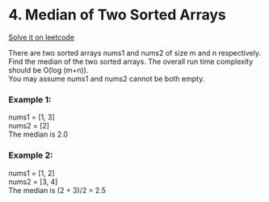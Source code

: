 # 4. Median of Two Sorted Arrays
[Solve it on leetcode](https://leetcode.com/problems/median-of-two-sorted-arrays/)

There are two sorted arrays nums1 and nums2 of size m and n respectively.<br>
Find the median of the two sorted arrays. The overall run time complexity should be O(log (m+n)).<br>
You may assume nums1 and nums2 cannot be both empty.<br>

### Example 1:
nums1 = [1, 3]<br>
nums2 = [2]<br>
The median is 2.0<br>

### Example 2:
nums1 = [1, 2]<br>
nums2 = [3, 4]<br>
The median is (2 + 3)/2 = 2.5<br>
